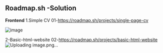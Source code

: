 ## Roadmap.sh -Solution
**Frontend**
1.Simple CV
01-https://roadmap.sh/projects/single-page-cv


![image](https://github.com/user-attachments/assets/8e34403a-714e-461d-8061-6efe4dbfbd1e)

2-Basic-html-website
02-https://roadmap.sh/projects/basic-html-website
![Uploading image.png…]()


